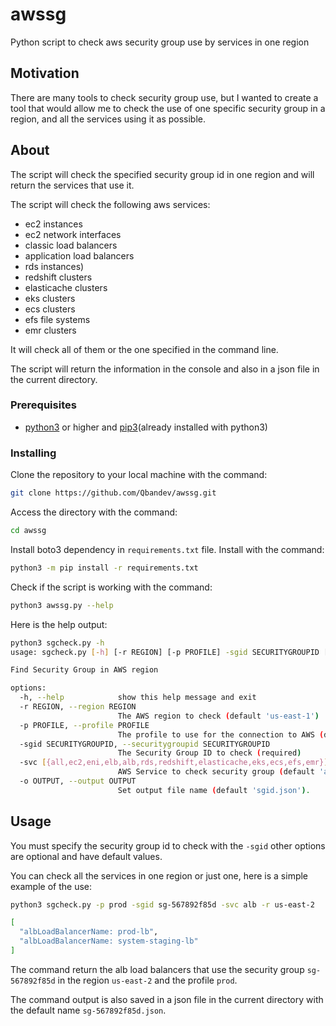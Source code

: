 # awssg

Python script to check aws security group use by services in one region

## Motivation

There are many tools to check security group use, but I wanted to create a tool that would allow me to check the use of one specific security group in a region, and all the services using it as possible.

## About

The script will check the specified security group id in one region and will return the services that use it.

The script will check the following aws services:

- ec2 instances
- ec2 network interfaces
- classic load balancers
- application load balancers
- rds instances)
- redshift clusters
- elasticache clusters
- eks clusters
- ecs clusters
- efs file systems
- emr clusters

It will check all of them or the one specified in the command line.

The script will return the information in the console and also in a json file in the current directory.

### Prerequisites

- [python3](https://www.python.org/downloads/) or higher and [pip3](https://docs.python.org/3/installing/index.html)(already installed with python3)

### Installing

Clone the repository to your local machine with the command:

```bash
git clone https://github.com/Qbandev/awssg.git
```

Access the directory with the command:

```bash
cd awssg
```

Install boto3 dependency in `requirements.txt` file. Install with the command:

```bash
python3 -m pip install -r requirements.txt
```

Check if the script is working with the command:

```bash
python3 awssg.py --help
```

Here is the help output:

```bash
python3 sgcheck.py -h
usage: sgcheck.py [-h] [-r REGION] [-p PROFILE] -sgid SECURITYGROUPID [-svc [{all,ec2,eni,elb,alb,rds,redshift,elasticache,eks,ecs,efs,emr}]] [-o OUTPUT]

Find Security Group in AWS region

options:
  -h, --help            show this help message and exit
  -r REGION, --region REGION
                        The AWS region to check (default 'us-east-1')
  -p PROFILE, --profile PROFILE
                        The profile to use for the connection to AWS (default 'default')
  -sgid SECURITYGROUPID, --securitygroupid SECURITYGROUPID
                        The Security Group ID to check (required)
  -svc [{all,ec2,eni,elb,alb,rds,redshift,elasticache,eks,ecs,efs,emr}], --service [{all,ec2,eni,elb,alb,rds,redshift,elasticache,eks,ecs,efs,emr}]
                        AWS Service to check security group (default 'all')
  -o OUTPUT, --output OUTPUT
                        Set output file name (default 'sgid.json').
```

## Usage

You must specify the security group id to check with the `-sgid` other options are optional and have default values.

You can check all the services in one region or just one, here is a simple example of the use:

```bash
python3 sgcheck.py -p prod -sgid sg-567892f85d -svc alb -r us-east-2

[
  "albLoadBalancerName: prod-lb",
  "albLoadBalancerName: system-staging-lb"
]
```

The command return the alb load balancers that use the security group `sg-567892f85d` in the region `us-east-2` and the profile `prod`.

The command output is also saved in a json file in the current directory with the default name `sg-567892f85d.json`.
